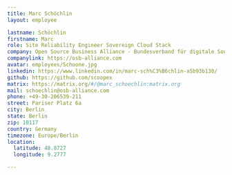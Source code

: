 ```yaml
---
title: Marc Schöchlin
layout: employee

lastname: Schöchlin
firstname: Marc
role: Site Reliability Engineer Sovereign Cloud Stack
company: Open Source Business Alliance - Bundesverband für digitale Souveränität e.V.
companylink: https://osb-alliance.com
avatar: employees/Schoone.jpg
linkedin: https://www.linkedin.com/in/marc-sch%C3%B6chlin-a5b93b130/
github: https://github.com/scoopex
matrix: https://matrix.org/#/@marc_schoechlin:matrix.org
mail: schoechlin@osb-alliance.com
phone: +49-30-206539-211
street: Pariser Platz 6a
city: Berlin
state: Berlin
zip: 10117
country: Germany
timezone: Europe/Berlin
location:
  latitude: 48.8727
  longitude: 9.2777

---
```

